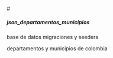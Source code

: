 #<h5> json_departamentos_municipios</h5>
<p>base de datos migraciones y seeders</p>
<p>departamentos y municipios de colombia</p>